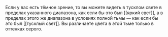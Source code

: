 Если у вас есть тёмное зрение, то вы можете видеть в тусклом свете в пределах указанного диапазона, как если бы это был [[яркий свет]], а в пределах этого же диапазона в условиях полной тьмы — как если бы это был [[тусклый свет]]. Вы различаете цвета в этой тьме только в оттенках серого.